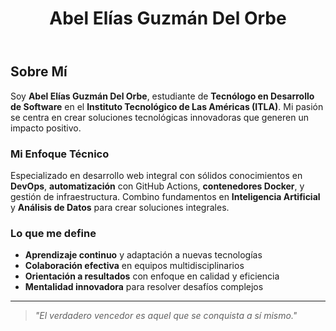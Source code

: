 ﻿---
# Display name
title: Abel Elías Guzmán Del Orbe

# Name pronunciation (optional)
name_pronunciation: ""

# Full name (for SEO)
first_name: "Abel Elías"
last_name: "Guzmán Del Orbe"

# Status emoji
status:
  icon: ⚡

# Is this the primary user of the site?
superuser: true

# Highlight the author in author lists? (true/false)
highlight_name: true

# Role/position/tagline
role: Tecnólogo en Desarrollo de Software

# Organizations/Affiliations to display in Biography blox
organizations:
  - name: Instituto Tecnológico de Las Américas (ITLA)
    url: https://itla.edu.do/

# Social network links
profiles:
  - icon: at-symbol
    url: 'mailto:abelg4446@gmail.com'
    label: Correo Electrónico
  - icon: brands/github
    url: https://github.com/AbelGuzman1
    label: GitHub
  - icon: brands/linkedin
    url: https://www.linkedin.com/in/abeleliasguzman/
    label: LinkedIn
  - icon: brands/whatsapp
    url: 'https://wa.me/8093518297'
    label: WhatsApp
  - icon: document-arrow-down
    url: 'uploads/CV_Abel_Guzman_Software_ITLA.pdf'
    label: Descargar CV

# Interests
interests:
  - Desarrollo de Software
  - Programación Web Integral
  - Desarrollo Frontend (React, Vue.js)
  - Desarrollo Backend (Node.js, .NET)
  - Bases de Datos (SQL Server, MySQL)
  - Tecnologías en la Nube (Azure, AWS)
  - DevOps y Contenedores (Docker, Kubernetes)
  - Inteligencia Artificial y Machine Learning
  - Análisis de Datos y Business Intelligence

# Education
education:
  - area:  Técnico Superior en Desarrollo de Software
    institution: Instituto Tecnológico de Las Américas (ITLA)
    date_start: 2023-01-01
    date_end: 2025-12-31
    summary: |
      Carrera técnica especializada en desarrollo de software con enfoque en programación web,
      bases de datos y tecnologías modernas. Formación integral en metodologías ágiles de desarrollo
      y buenas prácticas de programación.
      
      **Competencias Desarrolladas:**
      - Desarrollo de aplicaciones web responsivas
      - Programación orientada a objetos
      - Gestión de bases de datos relacionales
      - Metodologías ágiles (Scrum, Kanban)
      - Control de versiones con Git
    button:
      text: ' Ver Institución'
      url: 'https://itla.edu.do/'

# Work experience
work:
  - position:  Estudiante de Desarrollo de Software
    company_name: ITLA
    company_url: 'https://itla.edu.do/'
    company_logo: ''
    date_start: 2023-01-01
    date_end: ''
    summary: |
      **Proyectos Académicos y Actividades:**
      -  Desarrollo de aplicaciones web usando HTML5, CSS3, JavaScript ES6+
      -  Programación en múltiples lenguajes (C#, Python, Java, JavaScript)
      -  Diseño y administración de bases de datos SQL Server y MySQL
      -  Desarrollo de proyectos colaborativos en equipos ágiles
      -  Aplicación de metodologías ágiles en ciclo completo de desarrollo
      -  Implementación de soluciones con contenedores Docker
      -  Deployment en plataformas cloud (Azure, Netlify)

# Skills
skills:
  - name:  Lenguajes de Programación
    items:
      - name: C#
        description: 'Desarrollo de aplicaciones .NET y ASP.NET Core'
        percent: 85
        icon: code-bracket
      - name: JavaScript
        description: 'Desarrollo Frontend y Backend (Node.js)'
        percent: 80
        icon: code-bracket
      - name: Python
        description: 'Scripting, automatización y análisis de datos'
        percent: 75
        icon: code-bracket
      - name: Java
        description: 'Desarrollo orientado a objetos y aplicaciones enterprise'
        percent: 70
        icon: code-bracket
        
  - name:  Tecnologías Web
    items:
      - name: HTML5/CSS3
        description: 'Desarrollo frontend moderno y responsive'
        percent: 90
        icon: code-bracket
      - name: React
        description: 'Desarrollo de SPAs y componentes reutilizables'
        percent: 75
        icon: code-bracket
      - name: Node.js
        description: 'APIs REST, Express.js, y aplicaciones server-side'
        percent: 70
        icon: server
      - name: Bootstrap/Tailwind
        description: 'Frameworks CSS para diseño responsivo'
        percent: 85
        icon: paint-brush
        
  - name:  Bases de Datos
    items:
      - name: SQL Server
        description: 'Administración, T-SQL, y procedimientos almacenados'
        percent: 80
        icon: circle-stack
      - name: MySQL
        description: 'Diseño de esquemas, optimización de consultas'
        percent: 75
        icon: circle-stack
      - name: MongoDB
        description: 'Bases de datos NoSQL y documentos JSON'
        percent: 60
        icon: circle-stack
        
  - name:  Herramientas y DevOps
    color: '#eeac02'
    color_border: '#f0bf23'
    items:
      - name: Git/GitHub
        description: 'Control de versiones y colaboración'
        percent: 85
        icon: brands/github
      - name: Visual Studio/VS Code
        description: 'IDEs para desarrollo .NET y web'
        percent: 90
        icon: code-bracket
      - name: Docker
        description: 'Contenedores y orquestación básica'
        percent: 60
        icon: server
      - name: Azure DevOps
        description: 'CI/CD, pipelines y gestión de proyectos'
        percent: 65
        icon: cloud

# Languages
languages:
  - name:  Español
    percent: 100
  - name:  Inglés
    percent: 70

# Awards and Certifications
awards:
  - title:  Estudiante Activo - Desarrollo de Software
    date: '2023-01-01'
    date_end: '2025-12-31'
    awarder: ITLA
    summary: |
      Cursando carrera técnica superior en Desarrollo de Software con enfoque en
      tecnologías modernas, metodologías ágiles, y mejores prácticas de la industria.
      
      **Logros Destacados:**
      - Participación en proyectos colaborativos multidisciplinarios
      - Implementación de soluciones DevOps para automatización
      - Desarrollo de aplicaciones web integrales funcionales
      - Aplicación de principios SOLID y patrones de diseño
---

##  Sobre Mí

Soy **Abel Elías Guzmán Del Orbe**, estudiante de **Tecnólogo en Desarrollo de Software** en el **Instituto Tecnológico de Las Américas (ITLA)**. Mi pasión se centra en crear soluciones tecnológicas innovadoras que generen un impacto positivo.

###  Mi Enfoque Técnico

Especializado en desarrollo web integral con sólidos conocimientos en **DevOps**, **automatización** con GitHub Actions, **contenedores Docker**, y gestión de infraestructura. Combino fundamentos en **Inteligencia Artificial** y **Análisis de Datos** para crear soluciones integrales.

###  Lo que me define

-  **Aprendizaje continuo** y adaptación a nuevas tecnologías
-  **Colaboración efectiva** en equipos multidisciplinarios
-  **Orientación a resultados** con enfoque en calidad y eficiencia
-  **Mentalidad innovadora** para resolver desafíos complejos

---

> *"El verdadero vencedor es aquel que se conquista a sí mismo."* 
